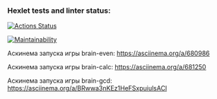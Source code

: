 ### Hexlet tests and linter status:
[![Actions Status](https://github.com/KirillLB/php-project-45/actions/workflows/hexlet-check.yml/badge.svg)](https://github.com/KirillLB/php-project-45/actions)

[![Maintainability](https://api.codeclimate.com/v1/badges/fcf5fc7ad2fa1b6ce699/maintainability)](https://codeclimate.com/github/KirillLB/php-project-45/maintainability)

Аскинема запуска игры brain-even:
https://asciinema.org/a/680986

Аскинема запуска игры brain-calc:
https://asciinema.org/a/681250

Аскинема запуска игры brain-gcd:
https://asciinema.org/a/BRwwa3nKEz1HeFSxpuiulsACl